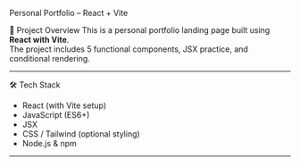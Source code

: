  Personal Portfolio – React + Vite

 📌 Project Overview
This is a personal portfolio landing page built using **React with Vite**.  
The project includes 5 functional components, JSX practice, and conditional rendering.  

---

 🛠️ Tech Stack
- React (with Vite setup)
- JavaScript (ES6+)
- JSX
- CSS / Tailwind (optional styling)
- Node.js & npm

---


